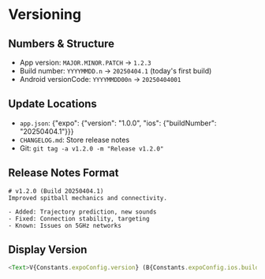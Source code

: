 # Versioning

## Numbers & Structure
- App version: `MAJOR.MINOR.PATCH` → `1.2.3`
- Build number: `YYYYMMDD.n` → `20250404.1` (today's first build)
- Android versionCode: `YYYYMMDD00n` → `20250404001`

## Update Locations
- `app.json`: {"expo": {"version": "1.0.0", "ios": {"buildNumber": "20250404.1"}}}
- `CHANGELOG.md`: Store release notes
- Git: `git tag -a v1.2.0 -m "Release v1.2.0"`

## Release Notes Format
```
# v1.2.0 (Build 20250404.1)
Improved spitball mechanics and connectivity.

- Added: Trajectory prediction, new sounds
- Fixed: Connection stability, targeting
- Known: Issues on 5GHz networks
```

## Display Version
```typescript
<Text>V{Constants.expoConfig.version} (B{Constants.expoConfig.ios.buildNumber})</Text>
```